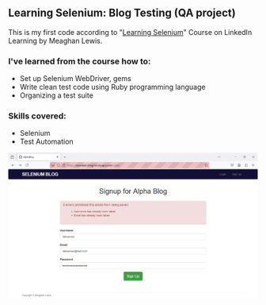 ## Learning Selenium: Blog Testing (QA project)
This is my first code according to 
"[Learning Selenium](https://www.linkedin.com/learning/learning-selenium/using-webdriver?contextUrn=urn%3Ali%3AlyndaLearningPath%3A57f7e27c3dd559e018dfe994&resume=false)"
Course on LinkedIn Learning by Meaghan Lewis.

### I've learned from the course how to:
- Set up Selenium WebDriver, gems
- Write clean test code using Ruby programming language 
- Organizing a test suite

### Skills covered:
- Selenium
- Test Automation

![Screenshot](/Screenshot.png)
